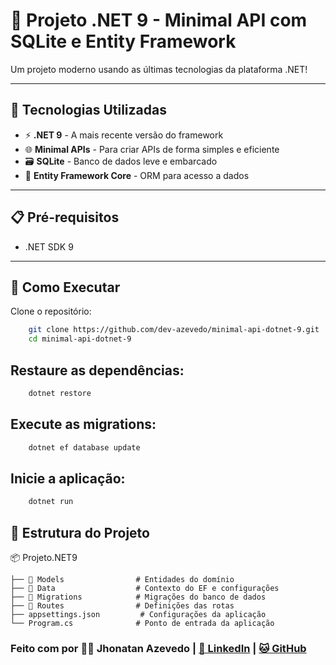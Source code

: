 # 🚀 Projeto .NET 9 - Minimal API com SQLite e Entity Framework

Um projeto moderno usando as últimas tecnologias da plataforma .NET!

---

## 📌 Tecnologias Utilizadas

- ⚡ **.NET 9** - A mais recente versão do framework
- 🌐 **Minimal APIs** - Para criar APIs de forma simples e eficiente
- 🗃️ **SQLite** - Banco de dados leve e embarcado
- 🔄 **Entity Framework Core** - ORM para acesso a dados

---

## 📋 Pré-requisitos

- .NET SDK 9

---

## 🚀 Como Executar

Clone o repositório:

```bash
    git clone https://github.com/dev-azevedo/minimal-api-dotnet-9.git
    cd minimal-api-dotnet-9
```
## Restaure as dependências:
```bash
    dotnet restore
```
## Execute as migrations:
```bash
    dotnet ef database update
```

## Inicie a aplicação:

```bash
    dotnet run
```

## 📂 Estrutura do Projeto

📦 Projeto.NET9
```
├── 📂 Models                # Entidades do domínio
├── 📂 Data                  # Contexto do EF e configurações
├── 📂 Migrations            # Migrações do banco de dados
├── 📂 Routes                # Definições das rotas
├── appsettings.json         # Configurações da aplicação
└── Program.cs              # Ponto de entrada da aplicação
```

### Feito com por ✌🏼 Jhonatan Azevedo | [🔗 LinkedIn](https://www.linkedin.com/in/dev-azevedo/) | [🐱 GitHub](https://github.com/dev-azevedo)
